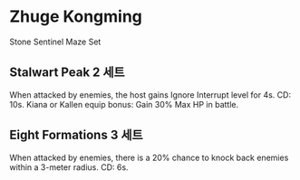 # Zhuge Kongming

Stone Sentinel Maze Set

## Stalwart Peak 2 세트

When attacked by enemies, the host gains Ignore Interrupt level for 4s. CD: 10s.
Kiana or Kallen equip bonus: Gain 30% Max HP in battle.

## Eight Formations 3 세트

When attacked by enemies, there is a 20% chance to knock back enemies within a 3-meter radius. CD: 6s.
